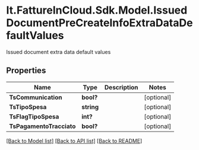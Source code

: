 # It.FattureInCloud.Sdk.Model.IssuedDocumentPreCreateInfoExtraDataDefaultValues
Issued document extra data default values

## Properties

Name | Type | Description | Notes
------------ | ------------- | ------------- | -------------
**TsCommunication** | **bool?** |  | [optional] 
**TsTipoSpesa** | **string** |  | [optional] 
**TsFlagTipoSpesa** | **int?** |  | [optional] 
**TsPagamentoTracciato** | **bool?** |  | [optional] 

[[Back to Model list]](../README.md#documentation-for-models) [[Back to API list]](../README.md#documentation-for-api-endpoints) [[Back to README]](../README.md)


